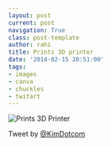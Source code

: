 ```yaml
---
layout: post
current: post
navigation: True
class: post-template
author: rahi
title: Prints 3D printer
date: '2014-02-15 20:51:00'
tags:
- images
- canva
- chuckles
- twitart
---
```


![Prints 3D Printer](https://lh3.googleusercontent.com/zjXaEztbDbUWu4_1lCYjy_KtaNZrRNMTEhgJ62ISWQc5WHcNnPvi5vFaG0ocOF6TEx2uw8L6VmnJB8ODqL-Uw9iOnG7XooU4p3NtlfSCGMRDiWuCu7l6QXx7ESe8Gl7KobYkCxPvgqzFyrBDXVw4NXFJ4sDuFKcGf_10pKioM_69iUp_e1q2NMfRchvheODjJNckn8mfkqQq3S4JGEbdoH7XS6ktbGngnxi2XdMyXksmwZV73LXa38SHdr4HtJsk3l67nzdZcM_gyd3oJrp8qOqsOb86SjFRRGiOuQEFtjbkPA6YbK3S_0tjdLTsWQ35-Qpd86xnipavnaxPn77NygPjZG5IBipviNP_y9QipaVo7jVty2jbgWTktkPo0HiYH37rs3JU5yufG7ebjywvonVJZs9psU4Ar3bvxwuik1mbLUaUtYe3sEO4yLuvXdeJjRjioKs3qRRmRXTj5Q2ZxwwL-rY18xCZwbFlMeZtkl7ouUZ2D6lbmr0pcnT51lRio1gKzpji7lXAiriC3x3DxvKwwwp4NlG2PwLZpxe2vtpiV2LicFvl1ITqmfKhOkV8FNZ23A-9NuyMZ0K97HtmTFpr7iF65_5DOmSHaImfuSE5EGj8wmF35w=w462-h692-no)  

Tweet by&nbsp;[@KimDotcom](https://twitter.com/KimDotcom/status/434537715363635201)
